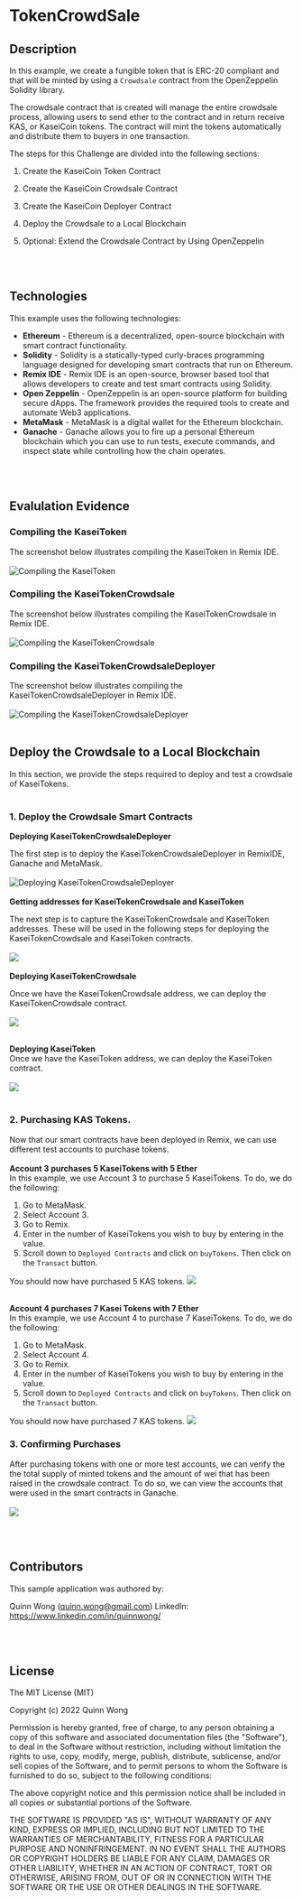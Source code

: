 # TokenCrowdSale

## Description

In this example, we create a fungible token that is ERC-20 compliant and that will be minted by using a `Crowdsale` contract from the OpenZeppelin Solidity library.

The crowdsale contract that is created will manage the entire crowdsale process, allowing users to send ether to the contract and in return receive KAS, or KaseiCoin tokens. The contract will mint the tokens automatically and distribute them to buyers in one transaction.

The steps for this Challenge are divided into the following sections:

1. Create the KaseiCoin Token Contract

2. Create the KaseiCoin Crowdsale Contract

3. Create the KaseiCoin Deployer Contract

4. Deploy the Crowdsale to a Local Blockchain

5. Optional: Extend the Crowdsale Contract by Using OpenZeppelin

<br/><br/>

## Technologies

This example uses the following technologies:

- **Ethereum** - Ethereum is a decentralized, open-source blockchain with smart contract functionality.
- **Solidity** - Solidity is a statically-typed curly-braces programming language designed for developing smart contracts that run on Ethereum.
- **Remix IDE** - Remix IDE is an open-source, browser based tool that allows developers to create and test smart contracts using Solidity.
- **Open Zeppelin** - OpenZeppelin is an open-source platform for building secure dApps. The framework provides the required tools to create and automate Web3 applications.
- **MetaMask** - MetaMask is a digital wallet for the Ethereum blockchain.
- **Ganache** - Ganache allows you to fire up a personal Ethereum blockchain which you can use to run tests, execute commands, and inspect state while controlling how the chain operates.

<br/><br/>

## Evalulation Evidence

### Compiling the KaseiToken

The screenshot below illustrates compiling the KaseiToken in Remix IDE.
<br/><br/>
![Compiling the KaseiToken](./images/KaseiCoin_compiled.jpg)

### Compiling the KaseiTokenCrowdsale

The screenshot below illustrates compiling the KaseiTokenCrowdsale in Remix IDE.
<br/><br/>
![Compiling the KaseiTokenCrowdsale](./images/KaseiCoinCrowdsale_compiled.jpg)

### Compiling the KaseiTokenCrowdsaleDeployer

The screenshot below illustrates compiling the KaseiTokenCrowdsaleDeployer in Remix IDE.
<br/><br/>
![Compiling the KaseiTokenCrowdsaleDeployer](./images/KaseiCoinCrowdsaleDeployer_compiled.jpg)
<br/><br/>

## Deploy the Crowdsale to a Local Blockchain

In this section, we provide the steps required to deploy and test a crowdsale of KaseiTokens.
<br/><br/>

### 1. Deploy the Crowdsale Smart Contracts

**Deploying KaseiTokenCrowdsaleDeployer**

The first step is to deploy the KaseiTokenCrowdsaleDeployer in RemixIDE, Ganache and MetaMask.
<br/><br/>
![Deploying KaseiTokenCrowdsaleDeployer](./images/1_Remix_deploy_KaseiTokenCrowdsaleDeployer.jpg)
<br/><br/>
**Getting addresses for KaseiTokenCrowdsale and KaseiToken**

The next step is to capture the KaseiTokenCrowdsale and KaseiToken addresses. These will be used in the following steps for deploying the KaseiTokenCrowdsale and KaseiToken contracts.
<br/><br/>
![](./images/1_Remix_deploy_KaseiTokenCrowdsaleDeployer_addresses.jpg)
<br/><br/>
**Deploying KaseiTokenCrowdsale**

Once we have the KaseiTokenCrowdsale address, we can deploy the KaseiTokenCrowdsale contract.
<br/><br/>
![](./images/1_Remix_deploy_KaseiTokenCrowdsale.jpg)
<br/><br/>

**Deploying KaseiToken**  
Once we have the KaseiToken address, we can deploy the KaseiToken contract.
<br/><br/>
![](./images/1_Remix_deploy_KaseiToken.jpg)
<br/><br/>

### 2. Purchasing KAS Tokens.

Now that our smart contracts have been deployed in Remix, we can use different test accounts to purchase tokens.
<br/><br/>
**Account 3 purchases 5 KaseiTokens with 5 Ether**
<br/>
In this example, we use Account 3 to purchase 5 KaseiTokens. To do, we do the following:

1. Go to MetaMask.
2. Select Account 3.
3. Go to Remix.
4. Enter in the number of KaseiTokens you wish to buy by entering in the value.
5. Scroll down to `Deployed Contracts` and click on `buyTokens`. Then click on the `Transact` button.

You should now have purchased 5 KAS tokens.
![](./images/2_Remix_buy_KaseiTokenCrowdsale_Account3_buys_5_ether.jpg)
<br/><br/>

**Account 4 purchases 7 Kasei Tokens with 7 Ether**
<br/>
In this example, we use Account 4 to purchase 7 KaseiTokens. To do, we do the following:

1. Go to MetaMask.
2. Select Account 4.
3. Go to Remix.
4. Enter in the number of KaseiTokens you wish to buy by entering in the value.
5. Scroll down to `Deployed Contracts` and click on `buyTokens`. Then click on the `Transact` button.

You should now have purchased 7 KAS tokens.
![](./images/2_Remix_buy_KaseiTokenCrowdsale_Account4_buys_7_ether.jpg)

### 3. Confirming Purchases

After purchasing tokens with one or more test accounts, we can verify the the total supply of minted tokens and the amount of wei that has been raised in the crowdsale contract. To do so, we can view the accounts that were used in the smart contracts in Ganache.
<br/><br/>
![](./images/2_Ganache_buy_KaseiTokenCrowdsale_Accounts.jpg)

<br/><br/>

## Contributors

This sample application was authored by:

Quinn Wong (quinn.wong@gmail.com)
LinkedIn: https://www.linkedin.com/in/quinnwong/

<br/><br/>

## License

The MIT License (MIT)

Copyright (c) 2022 Quinn Wong

Permission is hereby granted, free of charge, to any person obtaining a copy of this software and associated documentation files (the "Software"), to deal in the Software without restriction, including without limitation the rights to use, copy, modify, merge, publish, distribute, sublicense, and/or sell copies of the Software, and to permit persons to whom the Software is furnished to do so, subject to the following conditions:

The above copyright notice and this permission notice shall be included in all copies or substantial portions of the Software.

THE SOFTWARE IS PROVIDED "AS IS", WITHOUT WARRANTY OF ANY KIND, EXPRESS OR IMPLIED, INCLUDING BUT NOT LIMITED TO THE WARRANTIES OF MERCHANTABILITY, FITNESS FOR A PARTICULAR PURPOSE AND NONINFRINGEMENT. IN NO EVENT SHALL THE AUTHORS OR COPYRIGHT HOLDERS BE LIABLE FOR ANY CLAIM, DAMAGES OR OTHER LIABILITY, WHETHER IN AN ACTION OF CONTRACT, TORT OR OTHERWISE, ARISING FROM, OUT OF OR IN CONNECTION WITH THE SOFTWARE OR THE USE OR OTHER DEALINGS IN THE SOFTWARE.
